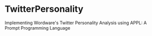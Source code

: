 # TwitterPersonality
Implementing Wordware's Twitter Personality Analysis using APPL: A Prompt Programming Language
